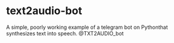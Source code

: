 # text2audio-bot
A simple, poorly working example of a telegram bot on Pythonthat synthesizes text into speech. @TXT2AUDIO_bot
